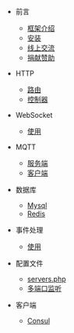 * 前言
    * [框架介绍](zh-cn/README.md)
    * [安装](zh-cn/install.md)
    * [线上交流](zh-cn/communication.md)
    * [捐献赞助](zh-cn/donate.md)

* HTTP
    * [路由](zh-cn/http/router.md)
    * [控制器](zh-cn/http/controller.md)

* WebSocket
    * [使用](zh-cn/websocket/init.md)

* MQTT
    * [服务端](zh-cn/mqtt/server.md)
    * [客户端](zh-cn/mqtt/client.md)

* 数据库
    * [Mysql](zh-cn/database/mysql.md)
    * [Redis](zh-cn/database/redis.md)

* 事件处理
    * [使用](zh-cn/listens.md)

* 配置文件
    * [servers.php](zh-cn/config/servers.md)
    * [多端口监听](zh-cn/multi-port-listen.md)

* 客户端
  * [Consul](zh-cn/client/consul.md)